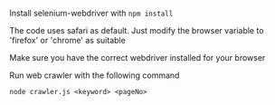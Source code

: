 Install selenium-webdriver with ``npm install``

The code uses safari as default. Just modify the browser variable to 'firefox' or 'chrome' as suitable

Make sure you have the correct webdriver installed for your browser


Run web crawler with the following command

``node crawler.js <keyword> <pageNo>``
